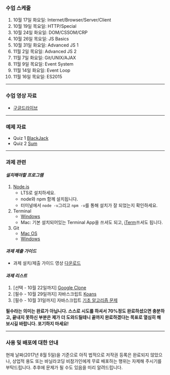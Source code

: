 ### 수업 스케줄

1. 10월 17일 화요일: Internet/Browser/Server/Client
2. 10월 19일 목요일: HTTP/Special
3. 10월 24일 화요일: DOM/CSSOM/CRP
4. 10월 26일 목요일: JS Basics
5. 10월 31일 화요일: Advanced JS 1
6. 11월 2일 목요일: Advanced JS 2
7. 11월 7일 화요일: Git/UNIX/AJAX
8. 11월 9일 목요일: Event System
9. 11월 14일 화요일: Event Loop
10. 11월 16일 목요일: ES2015

---

### 수업 영상 자료

 - [구글드라이브](https://goo.gl/BJraDQ)

---

### 예제 자료

 - Quiz 1 [BlackJack](http://jsbin.com/togojeg/edit?js,console)
 - Quiz 2 [Sum](http://jsbin.com/buwabud/edit?js,console)

---

### 과제 관련

#### _설치해야할 프로그램_

1. [Node.js](https://nodejs.org)
    - LTS로 설치하세요.
    - node와 npm 함께 설치됩니다.
    - 터미널에서 `node -v`그리고 `npm -v`를 통해 설치가 잘 되었는지 확인하세요.
2. Terminal
    - [Windows](https://conemu.github.io/)
    - Mac: 기본 설치되어있는 Terminal App을 쓰셔도 되고, [iTerm](https://www.iterm2.com/)쓰셔도 됩니다.
3. Git
    - [Mac OS](http://sourceforge.net/projects/git-osx-installer/)
    - [Windows](https://git-for-windows.github.io/)

#### _과제 제출 가이드_

- 과제 설치/제출 가이드 영상 [다운로드](https://goo.gl/GrVNxT)

#### _과제 리스트_

1. [선택 - 10월 22일까지] [Google Clone](https://github.com/vanilla-coding/google-clone)
2. [필수 - 10월 29일까지] 자바스크립트 [Koans](https://github.com/vanilla-coding/javascript-koans)
2. [필수 - 10월 31일까지] 자바스크립트 [기초 알고리즘 문제](https://github.com/vanilla-coding/Javascript-Basics-1)


**필수라는 의미는 완료가 아닙니다. 스스로 시도를 하셔서 70%정도 완료하셨으면 충분하고, 끝내지 못하신 부분은 제가 더 도와드릴테니 끝까지 완료하겠다는 목표로 열심히 해보시길 바랍니다. 포기하지 마세요!**

---

### 사용 및 배포에 대한 안내

현재 날짜(2017년 8월 5일)을 기준으로 아직 법적으로 저작권 등록은 완료되지 않았으나, 상업적 용도 또는 바닐라코딩 비참가인에게 무료 배포하는 행위는 자제해 주시기를 부탁드립니다. 추후에 문제가 될 수도 있음을 미리 알려드립니다.

